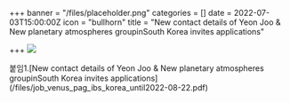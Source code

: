 +++
banner = "/files/placeholder.png"
categories = []
date = 2022-07-03T15:00:00Z
icon = "bullhorn"
title = "New contact details of Yeon Joo & New planetary atmospheres groupinSouth Korea invites applications"

+++
![](/files/20220704_115025.png)

붙임1.\[New contact details of Yeon Joo & New planetary atmospheres groupinSouth Korea invites applications\](/files/job_venus_pag_ibs_korea_until2022-08-22.pdf)